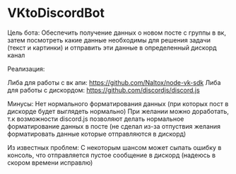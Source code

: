 # VKtoDiscordBot

Цель бота:
Обеспечить получение данных о новом посте с группы в вк, затем посмотреть какие данные необходимы для решения задачи (текст и картинки) и отправить эти данные в определенный дискорд канал

Реализация:

Либа для работы с вк апи: https://github.com/Naltox/node-vk-sdk
Либа для работы с дискордом: https://github.com/discordjs/discord.js

Минусы: 
Нет нормального форматирования данных (при которых пост в дискорде будет выглядеть нормально)
При желании можно доработать, т.к возможности discord.js позволяют делать нормальное форматирование данных в посте (не сделал из-за отпуствия желания форматировать данные которые отправляются в дискорд)

Из известных проблем:
С некоторым шансом может сыпать ошибку в консоль, что отправляется пустое сообщение в дискорд (надеюсь в скором времени исправлю)

